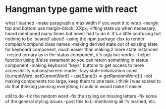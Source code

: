 # Hangman type game with react


what I learned
-make paragraph a max width if you want it to wrap
-margin top and bottom use margin-block: XXpx;
-lifting state up when necessary; heard mentioned many times but never had to do it. it's a little confusing but nothing to be 'scared' about!
-using the npm package clsx to render complex/compund class names
-making derived state out of existing state for keyboard component, much easier than making 2 more state instances!
-nested ternary as in the status component, it's ugly but works.
-helper function using if/else statement so you can return something in status component
-making keyboard "keys" buttons to get access to more accessibility options/screen reader
-lazy state initialization const [currentWord, setCurrentWord] = useState(() => getRandomWord())
-not making components too large, keep them to one task. i think i was scared to do that thinking jamming everything I could in would make it easier.

still to do
-fix the random word
-fix the styling on missing letters
-fix some of the general styling issues
-post this to LI mentioning all I'v learned, etc.
